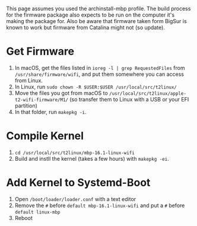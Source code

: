 This page assumes you used the archinstall-mbp profile. The build process for the firmware package also expects to be run on the computer it's making the package for. Also be aware that firmware taken form BigSur is known to work but firmware from Catalina might not (so update).

# Get Firmware
1.	In macOS, get the files listed in `ioreg -l | grep RequestedFiles` from `/usr/share/firmware/wifi`, and put them somewhere you can access from Linux.
2.	In Linux, run `sudo chown -R $USER:$USER /usr/local/src/t2linux/` 
2.	Move the files you got from macOS to `/usr/local/src/t2linux/apple-t2-wifi-firmware/M1/` (so transfer them to Linux with a USB or your EFI partition)
3.	In that folder, run `makepkg -i`.

# Compile Kernel

1.	`cd /usr/local/src/t2linux/mbp-16.1-linux-wifi`
2.	Build and instll the kernel (takes a few hours) with `makepkg -ei`.

# Add Kernel to Systemd-Boot

1.	Open `/boot/loader/loader.conf` with a text editor
2.	Remove the `#` before `default mbp-16.1-linux-wifi` and put a `#` before `default linux-mbp`
3.	Reboot
